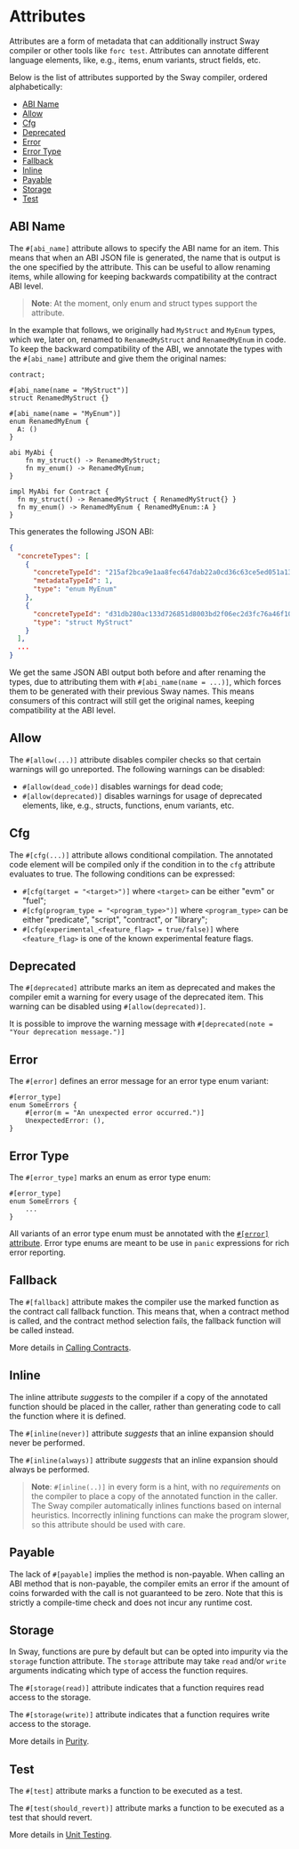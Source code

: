# Attributes

Attributes are a form of metadata that can additionally instruct Sway compiler or other tools like `forc test`. Attributes can annotate different language elements, like, e.g., items, enum variants, struct fields, etc.

Below is the list of attributes supported by the Sway compiler, ordered alphabetically:

- [ABI Name](#abi-name)
- [Allow](#allow)
- [Cfg](#cfg)
- [Deprecated](#deprecated)
- [Error](#error)
- [Error Type](#error-type)
- [Fallback](#fallback)
- [Inline](#inline)
- [Payable](#payable)
- [Storage](#payable)
- [Test](#test)

## ABI Name

The `#[abi_name]` attribute allows to specify the ABI name for an item.
This means that when an ABI JSON file is generated, the name that is output is the one specified
by the attribute. This can be useful to allow renaming items, while allowing for keeping backwards
compatibility at the contract ABI level.

> **Note**: At the moment, only enum and struct types support the attribute.

In the example that follows, we originally had `MyStruct` and `MyEnum` types, which we, later on, renamed to `RenamedMyStruct` and `RenamedMyEnum` in code. To keep the backward compatibility of the ABI, we annotate the types with the `#[abi_name]` attribute and give them the original names:

```sway
contract;

#[abi_name(name = "MyStruct")]
struct RenamedMyStruct {}

#[abi_name(name = "MyEnum")]
enum RenamedMyEnum {
  A: ()
}

abi MyAbi {
    fn my_struct() -> RenamedMyStruct;
    fn my_enum() -> RenamedMyEnum;
}

impl MyAbi for Contract {
  fn my_struct() -> RenamedMyStruct { RenamedMyStruct{} }
  fn my_enum() -> RenamedMyEnum { RenamedMyEnum::A }
}
```

This generates the following JSON ABI:

```json
{
  "concreteTypes": [
    {
      "concreteTypeId": "215af2bca9e1aa8fec647dab22a0cd36c63ce5ed051a132d51323807e28c0d67",
      "metadataTypeId": 1,
      "type": "enum MyEnum"
    },
    {
      "concreteTypeId": "d31db280ac133d726851d8003bd2f06ec2d3fc76a46f1007d13914088fbd0791",
      "type": "struct MyStruct"
    }
  ],
  ...
}
```

We get the same JSON ABI output both before and after renaming the types, due to attributing them with
`#[abi_name(name = ...)]`, which forces them to be generated with their previous Sway names.
This means consumers of this contract will still get the original names, keeping compatibility at the ABI level.

## Allow

The `#[allow(...)]` attribute disables compiler checks so that certain warnings will go unreported. The following warnings can be disabled:

- `#[allow(dead_code)]` disables warnings for dead code;
- `#[allow(deprecated)]` disables warnings for usage of deprecated elements, like, e.g., structs, functions, enum variants, etc.

## Cfg

The `#[cfg(...)]` attribute allows conditional compilation. The annotated code element will be compiled only if the condition in to the `cfg` attribute evaluates to true. The following conditions can be expressed:

- `#[cfg(target = "<target>")]` where `<target>` can be either "evm" or "fuel";
- `#[cfg(program_type = "<program_type>")]` where `<program_type>` can be either "predicate", "script", "contract", or "library";
- `#[cfg(experimental_<feature_flag> = true/false)]` where `<feature_flag>` is one of the known experimental feature flags.

## Deprecated

The `#[deprecated]` attribute marks an item as deprecated and makes the compiler emit a warning for every usage of the deprecated item. This warning can be disabled using `#[allow(deprecated)]`.

It is possible to improve the warning message with `#[deprecated(note = "Your deprecation message.")]`

## Error

The `#[error]` defines an error message for an error type enum variant:

```sway
#[error_type]
enum SomeErrors {
    #[error(m = "An unexpected error occurred.")]
    UnexpectedError: (),
}
```

## Error Type

The `#[error_type]` marks an enum as error type enum:

```sway
#[error_type]
enum SomeErrors {
    ...
}
```

All variants of an error type enum must be annotated with the [`#[error]` attribute](#error). Error type enums are meant to be use in `panic` expressions for rich error reporting.

## Fallback

The `#[fallback]` attribute makes the compiler use the marked function as the contract call fallback function. This means that, when a contract method is called, and the contract method selection fails, the fallback function will be called instead.

More details in [Calling Contracts](../blockchain-development/calling_contracts.md#fallback).

## Inline

The inline attribute *suggests* to the compiler if a copy of the annotated function should be placed in the caller, rather than generating code to call the function where it is defined.

The `#[inline(never)]` attribute *suggests* that an inline expansion should never be performed.

The `#[inline(always)]` attribute *suggests* that an inline expansion should always be performed.

> **Note**: `#[inline(..)]` in every form is a hint, with no *requirements* on the compiler to place a copy of the annotated function in the caller. The Sway compiler automatically inlines functions based on internal heuristics. Incorrectly inlining functions can make the program slower, so this attribute should be used with care.

## Payable

The lack of `#[payable]` implies the method is non-payable. When calling an ABI method that is non-payable, the compiler emits an error if the amount of coins forwarded with the call is not guaranteed to be zero. Note that this is strictly a compile-time check and does not incur any runtime cost.

## Storage

In Sway, functions are pure by default but can be opted into impurity via the `storage` function attribute. The `storage` attribute may take `read` and/or `write` arguments indicating which type of access the function requires.

The `#[storage(read)]` attribute indicates that a function requires read access to the storage.

The `#[storage(write)]` attribute indicates that a function requires write access to the storage.

More details in [Purity](../blockchain-development/purity.md).

## Test

The `#[test]` attribute marks a function to be executed as a test.

The `#[test(should_revert)]` attribute marks a function to be executed as a test that should revert.

More details in [Unit Testing](../testing/unit-testing.md).
